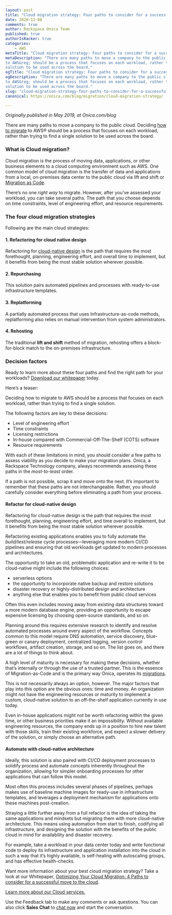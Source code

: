 ```yaml
---
layout: post
title: "Cloud migration strategy: Four paths to consider for a successful move to the Cloud"
date: 2020-12-08
comments: true
author: Rackspace Onica Team
published: true
authorIsRacker: true
categories:
    - AWS
metaTitle: "Cloud migration strategy: Four paths to consider for a successful move to the Cloud"
metaDescription: "There are many paths to move a company to the public cloud. Deciding how to migrate
to AWS&reg; should be a process that focuses on each workload, rather than trying to find a single
solution to be used across the board."
ogTitle: "Cloud migration strategy: Four paths to consider for a successful move to the Cloud"
ogDescription: "There are many paths to move a company to the public cloud. Deciding how to migrate
to AWS&reg; should be a process that focuses on each workload, rather than trying to find a single
solution to be used across the board."
slug: "cloud-migration-strategy-four-paths-to-consider-for-a-successful-move-to-the-cloud"
canonical: https://onica.com/blog/migration/cloud-migration-strategy/

---
```


*Originally published in May 2019, at Onica.com/blog*

There are many paths to move a company to the public cloud. Deciding
[how to migrate](https://insights.onica.com/optimizing-aws-cloud-migration-4-paths-to-consider-whitepaper) to AWS&reg;
should be a process that focuses on each workload, rather than trying to find a single solution to be used across the board.

<!--more-->

### What is Cloud migration?

Cloud migration is the process of moving data, applications, or other business elements to a cloud computing environment such
as AWS. One common model of cloud migration is the transfer of data and applications from a local, on-premises data center to
the public cloud via lift and shift or [Migration as Code](https://onica.com/blog/migration-as-code-the-end-of-the-lift-and-shift-era/).

There’s no one *right way* to migrate. However, after you’ve assessed your workload, you can take several paths. The path that you
choose depends on time constraints, level of engineering effort, and resource requirements.

### The four cloud migration strategies

Following are the main cloud strategies:

#### 1. Refactoring for cloud native design

Refactoring for [cloud-native design](https://onica.com/aws-cloud-migration/) is the path that requires the most forethought, planning,
engineering effort, and overall time to implement, but it benefits from being the most stable solution wherever possible.

#### 2. Repurchasing

This solution pairs automated pipelines and processes with ready-to-use infrastructure templates.

#### 3. Replatforming

A partially automated process that uses Infrastructure-as-code methods, replatforming also relies on manual intervention from system administrators.

#### 4. Rehosting

The traditional **lift and shift** method of migration, rehosting offers a block-for-block match to the on-premises infrastructure.

### Decision factors

Ready to learn more about these four paths and find the right path for your workloads?
[Download our whitepaper](https://insights.onica.com/optimizing-aws-cloud-migration-4-paths-to-consider-whitepaper) today.

Here’s a teaser:

Deciding how to migrate to AWS should be a process that focuses on each workload, rather than trying to find a single solution. 

The following factors are key to these decisions:

+ Level of engineering effort
+ Time constraints
+ Licensing restrictions
+ In-house compared with Commercial-Off-The-Shelf (COTS) software
+ Resource requirements

With each of these limitations in mind, you should consider a few paths to assess viability as you decide to make your migration plans.
Onica, a Rackspace Technology company, always recommends assessing these paths in the *most-to-least* order. 

If a path is not possible, scrap it and move onto the next. It’s important to remember that these paths are not interchangeable. Rather,
you should carefully consider everything before eliminating a path from your process.

#### Refactor for cloud-native design 

Refactoring for cloud-native design is the path that requires the most forethought, planning, engineering effort, and time overall to
implement, but it benefits from being the most stable solution wherever possible. 

Refactoring existing applications enables you to fully automate the *build/test/release* cycle processes&mdash;leveraging more modern
CI/CD pipelines and ensuring that old workloads get updated to modern processes and architectures. 

The opportunity to take an old, problematic application and re-write it to be cloud-native might include the following choices:

- serverless options 
- the opportunity to incorporate native backup and restore solutions
- disaster recovery or highly-distributed design and architecture
- anything else that enables you to benefit from public cloud services 

Often this even includes moving away from existing data structures toward a more modern database engine, providing an opportunity
to escape expensive licensing by choosing open-source standards, and so on. 

Planning around this requires extensive research to identify and resolve automated processes around every aspect of the workflow.
Concepts common to this model require DNS automation, service discovery, blue-green or canary deployment, centralized logging,
version control workflows, artifact creation, storage, and so on. The list goes on, and there are a lot of things to think about. 

A high level of maturity is necessary for making these decisions, whether that’s internally or through the use of a trusted partner.
This is the essence of Migration-as-Code and is the primary way Onica, operates its [migrations](https://onica.com/aws-cloud-migration/).

This is not necessarily always an option, however. The major factors that play into this option are the obvious ones: time and money.
An organization might not have the engineering resources or maturity to implement a custom, cloud-native solution to an off-the-shelf
application currently in use today. 

Even in-house applications might not be worth refactoring within the given time, or other business priorities make it an impossibility.
Without available engineering resources, the company ends up in a position to hire new talent with those skills, train their existing
workforce, and expect a slower delivery of the solution, or simply choose an alternative path.

#### Automate with cloud-native architecture

Ideally, this solution is also paired with CI/CD deployment processes to solidify process and automate concepts inherently throughout the
organization, allowing for simpler onboarding processes for other applications that can follow this model. 

Most often this process includes several phases of pipelines, perhaps makes use of baseline machine images for ready-use in infrastructure
templates, and leverages a deployment mechanism for applications onto these machines post-creation. 

Straying a little further away from a full refactor is the idea of taking the same applications and mindsets but migrating them with
more cloud-native architecture. This means using automation from start to finish, codifying all infrastructure, and designing the
solution with the benefits of the public cloud in mind for availability and disaster recovery. 

For example, take a workload in your data center today and write functional code to deploy its infrastructure and application installation
into the cloud in such a way that it’s highly available, is self-healing with autoscaling groups, and has effective health-checks.

Want more information about your best cloud migration strategy? Take a look at our Whitepaper,
[Optimizing Your Cloud Migration: 4 Paths to consider for a successful move to the cloud](https://insights.onica.com/optimizing-aws-cloud-migration-4-paths-to-consider-whitepaper).

<a class="cta purple" id="cta" href="https://www.rackspace.com/onica">Learn more about our Cloud services.</a>

Use the Feedback tab to make any comments or ask questions. You can also click
**Sales Chat** to [chat now](https://www.rackspace.com/) and start the conversation.

